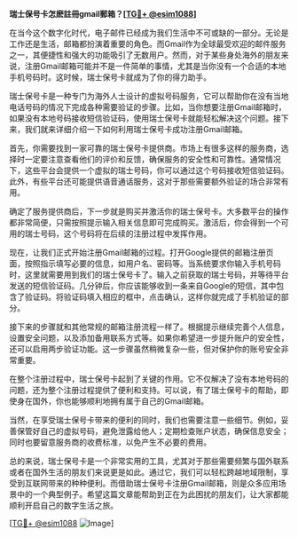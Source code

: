**瑞士保号卡怎麽註冊gmail郵箱？[[TG💪+ @esim1088](https://t.me/s/esim1088)]**

在当今这个数字化时代，电子邮件已经成为我们生活中不可或缺的一部分。无论是工作还是生活，邮箱都扮演着重要的角色。而Gmail作为全球最受欢迎的邮件服务之一，其便捷性和强大的功能吸引了无数用户。然而，对于某些身处海外的朋友来说，注册Gmail邮箱可能并不是一件简单的事情，尤其是当你没有一个合适的本地手机号码时。这时候，瑞士保号卡就成为了你的得力助手。

瑞士保号卡是一种专门为海外人士设计的虚拟号码服务，它可以帮助你在没有当地电话号码的情况下完成各种需要验证的步骤。比如，当你想要注册Gmail邮箱时，如果没有本地号码接收短信验证码，使用瑞士保号卡就能轻松解决这个问题。接下来，我们就来详细介绍一下如何利用瑞士保号卡成功注册Gmail邮箱。

首先，你需要找到一家可靠的瑞士保号卡提供商。市场上有很多这样的服务商，选择时一定要注意查看他们的评价和反馈，确保服务的安全性和可靠性。通常情况下，这些平台会提供一个虚拟的瑞士号码，你可以通过这个号码接收短信验证码。此外，有些平台还可能提供语音通话服务，这对于那些需要额外验证的场合非常有用。

确定了服务提供商后，下一步就是购买并激活你的瑞士保号卡。大多数平台的操作都非常简便，只需按照提示输入相关信息即可完成购买。激活后，你会得到一个可用的瑞士号码，这个号码将在后续的注册过程中发挥作用。

现在，让我们正式开始注册Gmail邮箱的过程。打开Google提供的邮箱注册页面，按照指示填写必要的信息，如用户名、密码等。当系统要求你输入手机号码时，这里就需要用到我们的瑞士保号卡了。输入之前获取的瑞士号码，并等待平台发送的短信验证码。几分钟后，你应该能够收到一条来自Google的短信，其中包含了验证码。将验证码填入相应的框中，点击确认，这样你就完成了手机验证的部分。

接下来的步骤就和其他常规的邮箱注册流程一样了。根据提示继续完善个人信息，设置安全问题，以及添加备用联系方式等。如果你希望进一步提升账户的安全性，还可以启用两步验证功能。这一步骤虽然稍微复杂一些，但对保护你的账号安全非常重要。

在整个注册过程中，瑞士保号卡起到了关键的作用。它不仅解决了没有本地号码的问题，还为整个注册过程提供了便利和支持。可以说，有了瑞士保号卡的帮助，即使身在国外，你也能够顺利地拥有属于自己的Gmail邮箱。

当然，在享受瑞士保号卡带来的便利的同时，我们也需要注意一些细节。例如，妥善保管好自己的虚拟号码，避免泄露给他人；定期检查账户状态，确保信息安全；同时也要留意服务商的收费标准，以免产生不必要的费用。

总的来说，瑞士保号卡是一个非常实用的工具，尤其对于那些需要频繁与国外联系或者在国外生活的朋友们来说更是如此。通过它，我们可以轻松跨越地域限制，享受到互联网带来的种种便利。而借助瑞士保号卡注册Gmail邮箱，则是众多应用场景中的一个典型例子。希望这篇文章能帮助到正在为此困扰的朋友们，让大家都能顺利开启自己的数字生活之旅。

[[TG💪+ @esim1088](https://t.me/s/esim1088) ![Image](https://i.postimg.cc/4NQfJmqS/Snipaste-2025-05-13-00-14-12.png)]